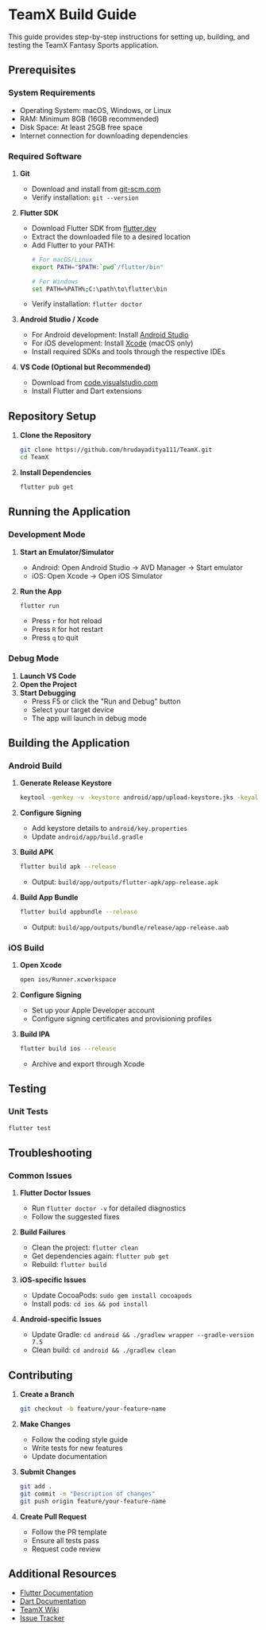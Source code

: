 # TeamX Build Guide

This guide provides step-by-step instructions for setting up, building, and testing the TeamX Fantasy Sports application.

## Prerequisites

### System Requirements
- Operating System: macOS, Windows, or Linux
- RAM: Minimum 8GB (16GB recommended)
- Disk Space: At least 25GB free space
- Internet connection for downloading dependencies

### Required Software
1. **Git**
   - Download and install from [git-scm.com](https://git-scm.com)
   - Verify installation: `git --version`

2. **Flutter SDK**
   - Download Flutter SDK from [flutter.dev](https://flutter.dev/docs/get-started/install)
   - Extract the downloaded file to a desired location
   - Add Flutter to your PATH:
     ```bash
     # For macOS/Linux
     export PATH="$PATH:`pwd`/flutter/bin"
     
     # For Windows
     set PATH=%PATH%;C:\path\to\flutter\bin
     ```
   - Verify installation: `flutter doctor`

3. **Android Studio / Xcode**
   - For Android development: Install [Android Studio](https://developer.android.com/studio)
   - For iOS development: Install [Xcode](https://developer.apple.com/xcode/) (macOS only)
   - Install required SDKs and tools through the respective IDEs

4. **VS Code (Optional but Recommended)**
   - Download from [code.visualstudio.com](https://code.visualstudio.com)
   - Install Flutter and Dart extensions

## Repository Setup

1. **Clone the Repository**
   ```bash
   git clone https://github.com/hrudayaditya111/TeamX.git
   cd TeamX
   ```

2. **Install Dependencies**
   ```bash
   flutter pub get
   ```

## Running the Application

### Development Mode
1. **Start an Emulator/Simulator**
   - Android: Open Android Studio → AVD Manager → Start emulator
   - iOS: Open Xcode → Open iOS Simulator

2. **Run the App**
   ```bash
   flutter run
   ```
   - Press `r` for hot reload
   - Press `R` for hot restart
   - Press `q` to quit

### Debug Mode
1. **Launch VS Code**
2. **Open the Project**
3. **Start Debugging**
   - Press F5 or click the "Run and Debug" button
   - Select your target device
   - The app will launch in debug mode

## Building the Application

### Android Build
1. **Generate Release Keystore**
   ```bash
   keytool -genkey -v -keystore android/app/upload-keystore.jks -keyalg RSA -keysize 2048 -validity 10000 -alias upload
   ```

2. **Configure Signing**
   - Add keystore details to `android/key.properties`
   - Update `android/app/build.gradle`

3. **Build APK**
   ```bash
   flutter build apk --release
   ```
   - Output: `build/app/outputs/flutter-apk/app-release.apk`

4. **Build App Bundle**
   ```bash
   flutter build appbundle --release
   ```
   - Output: `build/app/outputs/bundle/release/app-release.aab`

### iOS Build
1. **Open Xcode**
   ```bash
   open ios/Runner.xcworkspace
   ```

2. **Configure Signing**
   - Set up your Apple Developer account
   - Configure signing certificates and provisioning profiles

3. **Build IPA**
   ```bash
   flutter build ios --release
   ```
   - Archive and export through Xcode

## Testing

### Unit Tests
```bash
flutter test
```

## Troubleshooting

### Common Issues
1. **Flutter Doctor Issues**
   - Run `flutter doctor -v` for detailed diagnostics
   - Follow the suggested fixes

2. **Build Failures**
   - Clean the project: `flutter clean`
   - Get dependencies again: `flutter pub get`
   - Rebuild: `flutter build`

3. **iOS-specific Issues**
   - Update CocoaPods: `sudo gem install cocoapods`
   - Install pods: `cd ios && pod install`

4. **Android-specific Issues**
   - Update Gradle: `cd android && ./gradlew wrapper --gradle-version 7.5`
   - Clean build: `cd android && ./gradlew clean`

## Contributing

1. **Create a Branch**
   ```bash
   git checkout -b feature/your-feature-name
   ```

2. **Make Changes**
   - Follow the coding style guide
   - Write tests for new features
   - Update documentation

3. **Submit Changes**
   ```bash
   git add .
   git commit -m "Description of changes"
   git push origin feature/your-feature-name
   ```

4. **Create Pull Request**
   - Follow the PR template
   - Ensure all tests pass
   - Request code review

## Additional Resources

- [Flutter Documentation](https://flutter.dev/docs)
- [Dart Documentation](https://dart.dev/guides)
- [TeamX Wiki](link-to-wiki)
- [Issue Tracker](link-to-issues) 